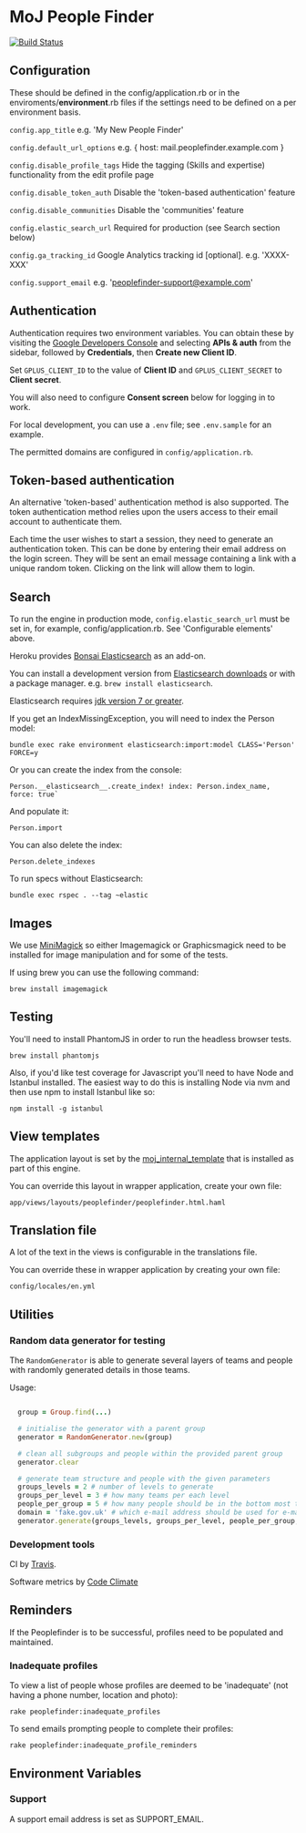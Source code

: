 MoJ People Finder
=================

[![Build Status](https://travis-ci.org/ministryofjustice/peoplefinder.svg?branch=master)](https://travis-ci.org/ministryofjustice/peoplefinder)

Configuration
-------------

These should be defined in the config/application.rb or in the enviroments/**environment**.rb files if the settings need to be defined on a per environment basis.

`config.app_title` e.g. 'My New People Finder'

`config.default_url_options` e.g. { host: mail.peoplefinder.example.com }

`config.disable_profile_tags` Hide the tagging (Skills and expertise) functionality from the edit profile page

`config.disable_token_auth` Disable the 'token-based authentication' feature

`config.disable_communities` Disable the 'communities' feature

`config.elastic_search_url` Required for production (see Search section below)

`config.ga_tracking_id` Google Analytics tracking id [optional]. e.g. 'XXXX-XXX'

`config.support_email` e.g. 'peoplefinder-support@example.com'

Authentication
--------------

Authentication requires two environment variables. You can obtain these by visiting the [Google Developers Console](https://console.developers.google.com/) and selecting **APIs & auth** from the sidebar, followed by **Credentials**, then **Create new Client ID**.

Set `GPLUS_CLIENT_ID` to the value of **Client ID** and `GPLUS_CLIENT_SECRET` to **Client secret**.

You will also need to configure **Consent screen** below for logging in to work.

For local development, you can use a `.env` file; see `.env.sample` for an example.

The permitted domains are configured in `config/application.rb`.

Token-based authentication
--------------------------

An alternative 'token-based' authentication method is also supported. The token authentication method relies upon the users access to their email account to authenticate them.

Each time the user wishes to start a session, they need to generate an authentication token. This can be done by entering their email address on the login screen. They will be sent an email message containing a link with a unique random token. Clicking on the link will allow them to login.

Search
------

To run the engine in production mode, `config.elastic_search_url` must be set in, for example, config/application.rb. See 'Configurable elements' above.

Heroku provides [Bonsai Elasticsearch](https://devcenter.heroku.com/articles/bonsai) as an add-on.

You can install a development version from [Elasticsearch downloads](http://www.elasticsearch.org/download/) or with a package manager. e.g. `brew install elasticsearch`.

Elasticsearch requires [jdk version 7 or greater](http://www.oracle.com/technetwork/java/javase/downloads/jdk7-downloads-1880260.html).

If you get an IndexMissingException, you will need to index the Person model:

```
bundle exec rake environment elasticsearch:import:model CLASS='Person' FORCE=y
```

Or you can create the index from the console:

```
Person.__elasticsearch__.create_index! index: Person.index_name, force: true`
```

And populate it:

`Person.import`

You can also delete the index:

`Person.delete_indexes`

To run specs without Elasticsearch:

`bundle exec rspec . --tag ~elastic`

Images
------

We use [MiniMagick](https://github.com/minimagick/minimagick) so either Imagemagick or Graphicsmagick need to be installed for image manipulation and for some of the tests.

If using brew you can use the following command:

`brew install imagemagick`

Testing
-------

You'll need to install PhantomJS in order to run the headless browser tests.

`brew install phantomjs`

Also, if you'd like test coverage for Javascript you'll need to have Node and Istanbul installed. The easiest way to do this is installing Node via nvm and then use npm to install Istanbul like so:

`npm install -g istanbul`

View templates
--------------

The application layout is set by the [moj_internal_template](https://github.com/ministryofjustice/moj_internal_template) that is installed as part of this engine.

You can override this layout in wrapper application, create your own file:

`app/views/layouts/peoplefinder/peoplefinder.html.haml`

Translation file
----------------

A lot of the text in the views is configurable in the translations file.

You can override these in wrapper application by creating your own file:

`config/locales/en.yml`

Utilities
---------

### Random data generator for testing

The `RandomGenerator` is able to generate several layers of teams and people with randomly generated details in those teams.

Usage:

```Ruby

  group = Group.find(...)

  # initialise the generator with a parent group
  generator = RandomGenerator.new(group)

  # clean all subgroups and people within the provided parent group
  generator.clear

  # generate team structure and people with the given parameters
  groups_levels = 2 # number of levels to generate
  groups_per_level = 3 # how many teams per each level
  people_per_group = 5 # how many people should be in the bottom most teams
  domain = 'fake.gov.uk' # which e-mail address should be used for e-mails (has to be whitelisted)
  generator.generate(groups_levels, groups_per_level, people_per_group, domain)
```

### Development tools

CI by [Travis](https://travis-ci.org/ministryofjustice/peoplefinder).

Software metrics by [Code Climate](https://codeclimate.com/github/ministryofjustice/peoplefinder)

Reminders
---------

If the Peoplefinder is to be successful, profiles need to be populated and maintained.

### Inadequate profiles

To view a list of people whose profiles are deemed to be 'inadequate' (not having a phone number, location and photo):

`rake peoplefinder:inadequate_profiles`

To send emails prompting people to complete their profiles:

`rake peoplefinder:inadequate_profile_reminders`

Environment Variables
---------------------

### Support

A support email address is set as SUPPORT_EMAIL.
